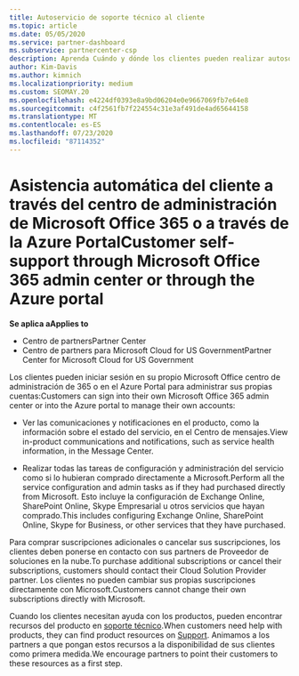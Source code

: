 ```yaml
---
title: Autoservicio de soporte técnico al cliente
ms.topic: article
ms.date: 05/05/2020
ms.service: partner-dashboard
ms.subservice: partnercenter-csp
description: Aprenda Cuándo y dónde los clientes pueden realizar autosoporte para administrar sus propias cuentas y cuándo deben ponerse en contacto con su asociado de proveedor de soluciones en la nube.
author: Kim-Davis
ms.author: kimnich
ms.localizationpriority: medium
ms.custom: SEOMAY.20
ms.openlocfilehash: e4224df0393e8a9bd06204e0e9667069fb7e64e8
ms.sourcegitcommit: c4f2561fb7f224554c31e3af491de4ad65644158
ms.translationtype: MT
ms.contentlocale: es-ES
ms.lasthandoff: 07/23/2020
ms.locfileid: "87114352"
---
```

# <a name="customer-self-support-through-microsoft-office-365-admin-center-or-through-the-azure-portal"></a><span data-ttu-id="c5879-103">Asistencia automática del cliente a través del centro de administración de Microsoft Office 365 o a través de la Azure Portal</span><span class="sxs-lookup"><span data-stu-id="c5879-103">Customer self-support through Microsoft Office 365 admin center or through the Azure portal</span></span>

<span data-ttu-id="c5879-104">**Se aplica a**</span><span class="sxs-lookup"><span data-stu-id="c5879-104">**Applies to**</span></span>

-  <span data-ttu-id="c5879-105">Centro de partners</span><span class="sxs-lookup"><span data-stu-id="c5879-105">Partner Center</span></span>
-  <span data-ttu-id="c5879-106">Centro de partners para Microsoft Cloud for US Government</span><span class="sxs-lookup"><span data-stu-id="c5879-106">Partner Center for Microsoft Cloud for US Government</span></span>

<span data-ttu-id="c5879-107">Los clientes pueden iniciar sesión en su propio Microsoft Office centro de administración de 365 o en el Azure Portal para administrar sus propias cuentas:</span><span class="sxs-lookup"><span data-stu-id="c5879-107">Customers can sign into their own Microsoft Office 365 admin center or into the Azure portal to manage their own accounts:</span></span>

-   <span data-ttu-id="c5879-108">Ver las comunicaciones y notificaciones en el producto, como la información sobre el estado del servicio, en el Centro de mensajes.</span><span class="sxs-lookup"><span data-stu-id="c5879-108">View in-product communications and notifications, such as service health information, in the Message Center.</span></span>

-   <span data-ttu-id="c5879-109">Realizar todas las tareas de configuración y administración del servicio como si lo hubieran comprado directamente a Microsoft.</span><span class="sxs-lookup"><span data-stu-id="c5879-109">Perform all the service configuration and admin tasks as if they had purchased directly from Microsoft.</span></span> <span data-ttu-id="c5879-110">Esto incluye la configuración de Exchange Online, SharePoint Online, Skype Empresarial u otros servicios que hayan comprado.</span><span class="sxs-lookup"><span data-stu-id="c5879-110">This includes configuring Exchange Online, SharePoint Online, Skype for Business, or other services that they have purchased.</span></span>

<span data-ttu-id="c5879-111">Para comprar suscripciones adicionales o cancelar sus suscripciones, los clientes deben ponerse en contacto con sus partners de Proveedor de soluciones en la nube.</span><span class="sxs-lookup"><span data-stu-id="c5879-111">To purchase additional subscriptions or cancel their subscriptions, customers should contact their Cloud Solution Provider partner.</span></span> <span data-ttu-id="c5879-112">Los clientes no pueden cambiar sus propias suscripciones directamente con Microsoft.</span><span class="sxs-lookup"><span data-stu-id="c5879-112">Customers cannot change their own subscriptions directly with Microsoft.</span></span>

<span data-ttu-id="c5879-113">Cuando los clientes necesitan ayuda con los productos, pueden encontrar recursos del producto en [soporte técnico](https://partnercenter.microsoft.com/partner/support).</span><span class="sxs-lookup"><span data-stu-id="c5879-113">When customers need help with products, they can find product resources on [Support](https://partnercenter.microsoft.com/partner/support).</span></span> <span data-ttu-id="c5879-114">Animamos a los partners a que pongan estos recursos a la disponibilidad de sus clientes como primera medida.</span><span class="sxs-lookup"><span data-stu-id="c5879-114">We encourage partners to point their customers to these resources as a first step.</span></span>

 

 



